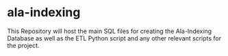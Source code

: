 # ala-indexing

This Repository will host the main SQL files for creating the Ala-Indexing Database as well as the ETL Python script and any other relevant scripts for the project.
